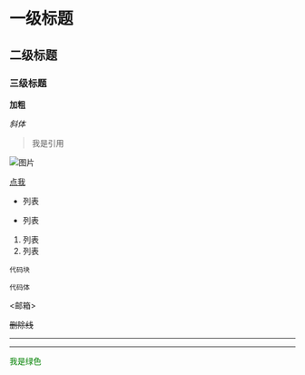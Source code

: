 # 一级标题

## 二级标题

### 三级标题

**加粗**  

*斜体*

> 我是引用

![图片](url)

[点我](url)

* 列表
- 列表

1. 列表  
2. 列表

`代码块`

```
代码体
```

<邮箱>

~~删除线~~

***
---

<font color=#008000>我是绿色</font>